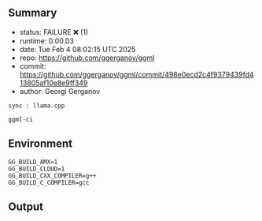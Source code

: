 ## Summary

- status:  FAILURE ❌ (1)
- runtime: 0:00.03
- date:    Tue Feb  4 08:02:15 UTC 2025
- repo:    https://github.com/ggerganov/ggml
- commit:  https://github.com/ggerganov/ggml/commit/498e0ecd2c4f9379439fd413805af10e8e9ff349
- author:  Georgi Gerganov
```
sync : llama.cpp

ggml-ci
```

## Environment

```
GG_BUILD_AMX=1
GG_BUILD_CLOUD=1
GG_BUILD_CXX_COMPILER=g++
GG_BUILD_C_COMPILER=gcc
```

## Output

